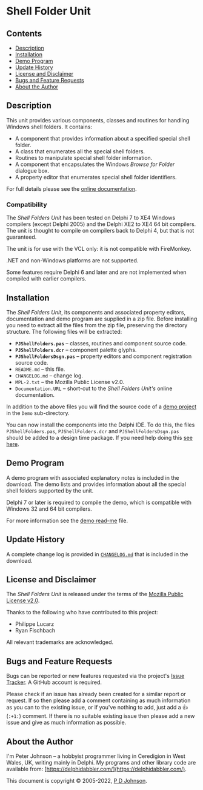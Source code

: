 # Shell Folder Unit

## Contents

* [Description](#description)
* [Installation](#installation)
* [Demo Program](#demo-program)
* [Update History](#update-history)
* [License and Disclaimer](#license-and-disclaimer)
* [Bugs and Feature Requests](#bugs-and-feature-requests)
* [About the Author](#about-the-author)

## Description

This unit provides various components, classes and routines for handling Windows shell folders. It contains:

* A component that provides information about a specified special shell folder.
* A class that enumerates all the special shell folders.
* Routines to manipulate special shell folder information.
* A component that encapsulates the Windows _Browse for Folder_ dialogue box.
* A property editor that enumerates special shell folder identifiers.

For full details please see the [online documentation](https://delphidabbler.com/url/shellfolders-docs).

### Compatibility

The _Shell Folders Unit_ has been tested on Delphi 7 to XE4 Windows compilers (except Delphi 2005) and the Delphi XE2 to XE4 64 bit compilers. The unit is thought to compile on compilers back to Delphi 4, but that is not guaranteed.

The unit is for use with the VCL only: it is not compatible with FireMonkey.

.NET and non-Windows platforms are not supported.

Some features require Delphi 6 and later and are not implemented when compiled with earlier compilers.

## Installation

The _Shell Folders Unit_, its components and associated property editors, documentation and demo program are supplied in a zip file. Before installing you need to extract all the files from the zip file, preserving the directory structure. The following files will be extracted:

* **`PJShellFolders.pas`** – classes, routines and component source code.
* **`PJShellFolders.dcr`** – component palette glyphs.
* **`PJShellFoldersDsgn.pas`** – property editors and component registration source code.
* `README.md` – this file.
* `CHANGELOG.md` – change log.
* `MPL-2.txt` – the Mozilla Public License v2.0.
* `Documentation.URL` – short-cut to the _Shell Folders Unit's_ online documentation.

In addition to the above files you will find the source code of a [demo project](#demo-program) in the `Demo` sub-directory.

You can now install the components into the Delphi IDE. To do this, the files `PJShellFolders.pas`, `PJShellFolders.dcr` and `PJShellFoldersDsgn.pas` should be added to a design time package. If you need help doing this [see here](https://delphidabbler.com/url/install-comp).

## Demo Program

A demo program with associated explanatory notes is included in the download. The demo lists and provides information about all the special shell folders supported by the unit.

Delphi 7 or later is required to compile the demo, which is compatible with Windows 32 and 64 bit compilers.

For more information see the [demo read-me](https://github.com/ddablib/shellfolders/blob/main/Demo/README.md) file.

## Update History

A complete change log is provided in [`CHANGELOG.md`](https://github.com/ddablib/shellfolders/blob/main/CHANGELOG.md) that is included in the download.

## License and Disclaimer

The _Shell Folders Unit_ is released under the terms of the [Mozilla Public License v2.0](https://www.mozilla.org/MPL/2.0/).

Thanks to the following who have contributed to this project:

* Philippe Lucarz
* Ryan Fischbach

All relevant trademarks are acknowledged.

## Bugs and Feature Requests

Bugs can be reported or new features requested via the project's [Issue Tracker](https://github.com/ddablib/shellfolders/issues). A GitHub account is required.

Please check if an issue has already been created for a similar report or request. If so then please add a comment containing as much information as you can to the existing issue, or if you've nothing to add, just add a :+1: (`:+1:`) comment. If there is no suitable existing issue then please add a new issue and give as much information as possible.

## About the Author

I'm Peter Johnson – a hobbyist programmer living in Ceredigion in West Wales, UK, writing mainly in Delphi. My programs and other library code are available from: [https://delphidabbler.com/](https://delphidabbler.com/).

This document is copyright © 2005-2022, [P D Johnson](https://gravatar.com/delphidabbler).
